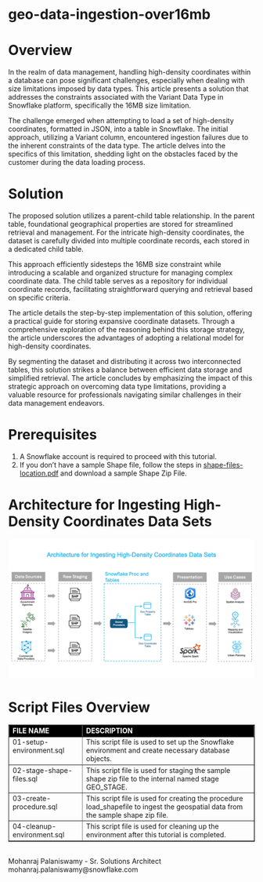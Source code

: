 # geo-data-ingestion-over16mb

# Overview
In the realm of data management, handling high-density coordinates within a database can pose significant challenges, especially when dealing with size limitations imposed by data types. This article presents a solution that addresses the constraints associated with the Variant Data Type in Snowflake platform, specifically the 16MB size limitation.

The challenge emerged when attempting to load a set of high-density coordinates, formatted in JSON, into a table in Snowflake. The initial approach, utilizing a Variant column, encountered ingestion failures due to the inherent constraints of the data type. The article delves into the specifics of this limitation, shedding light on the obstacles faced by the customer during the data loading process.

# Solution
The proposed solution utilizes a parent-child table relationship. In the parent table, foundational geographical properties are stored for streamlined retrieval and management. For the intricate high-density coordinates, the dataset is carefully divided into multiple coordinate records, each stored in a dedicated child table.

This approach efficiently sidesteps the 16MB size constraint while introducing a scalable and organized structure for managing complex coordinate data. The child table serves as a repository for individual coordinate records, facilitating straightforward querying and retrieval based on specific criteria.

The article details the step-by-step implementation of this solution, offering a practical guide for storing expansive coordinate datasets. Through a comprehensive exploration of the reasoning behind this storage strategy, the article underscores the advantages of adopting a relational model for high-density coordinates.

By segmenting the dataset and distributing it across two interconnected tables, this solution strikes a balance between efficient data storage and simplified retrieval. The article concludes by emphasizing the impact of this strategic approach on overcoming data type limitations, providing a valuable resource for professionals navigating similar challenges in their data management endeavors.

# Prerequisites
<ol>
  <li>A Snowflake account is required to proceed with this tutorial.</li>
  <li>If you don’t have a sample Shape file, follow the steps in <a href="./shape-files/shape-files-location.pdf">shape-files-location.pdf</a> and download a sample Shape Zip File.</li>
</ol>

# Architecture for Ingesting High-Density Coordinates Data Sets
<img src="https://github.com/apr4th/geo-data-ingestion-over16mb/blob/main/images/shape-files-ingestion-1080x608.png?raw=true" alt="drawing" style="width:1080px;"/>

# Script Files Overview
<table border="1" style="border-collapse:collapse" width="100%">
  <tr style="color:#ffffff; background-color:#000000;">
    <td align="left" valign="bottom" width="30%"><b>FILE NAME</b></td>
    <td align="left" valign="bottom" width="70%"><b>DESCRIPTION</b></td>
  </tr>
  <tr>
    <td align="left" valign="top" width="30%">01-setup-environment.sql</td>
    <td align="left" valign="top" width="70%">This script file is used to set up the Snowflake environment and create necessary database objects.</td>
  </tr>
  <tr>
    <td align="left" valign="top" width="30%">02-stage-shape-files.sql</td>
    <td align="left" valign="top" width="70%">This script file is used for staging the sample shape zip file to the internal named stage GEO_STAGE.</td>
  </tr>
  <tr>
    <td align="left" valign="top" width="30%">03-create-procedure.sql</td>
    <td align="left" valign="top" width="70%">This script file is used for creating the procedure load_shapefile to ingest the geospatial data from the sample shape zip file.</td>
  </tr>
  <tr>
    <td align="left" valign="top" width="30%">04-cleanup-environment.sql</td>
    <td align="left" valign="top" width="70%">This script file is used for cleaning up the environment after this tutorial is completed.</td>
  </tr>
</table>

<br>
Mohanraj Palaniswamy - Sr. Solutions Architect
<br>
mohanraj.palaniswamy@snowflake.com
